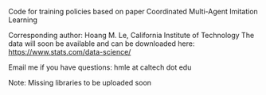 Code for training policies based on paper Coordinated Multi-Agent Imitation Learning

Corresponding author: Hoang M. Le, California Institute of Technology
The data will soon be available and can be downloaded here: https://www.stats.com/data-science/

Email me if you have questions: hmle at caltech dot edu

Note: Missing libraries to be uploaded soon

